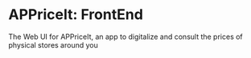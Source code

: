 # APPriceIt: FrontEnd
The Web UI for APPriceIt, an app to digitalize and consult the prices of physical stores around you
